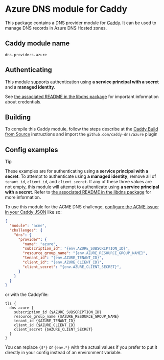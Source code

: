 # Azure DNS module for Caddy

This package contains a DNS provider module for [Caddy](https://github.com/caddyserver/caddy). It can be used to manage DNS records in Azure DNS Hosted zones.

## Caddy module name

```text
dns.providers.azure
```

## Authenticating

This module supports authentication using **a service principal with a secret** and **a managed identity**.

See [the associated README in the libdns package](https://github.com/libdns/azure) for important information about credentials.

## Building

To compile this Caddy module, follow the steps describe at the [Caddy Build from Source](https://github.com/caddyserver/caddy#build-from-source) instructions and import the `github.com/caddy-dns/azure` plugin

## Config examples

> [!TIP]
> These examples are for authenticating using **a service principal with a secret**.
> To attempt to authenticate using **a managed identity**, remove all of `tenant_id`, `client_id`, and `client_secret`. If any of these three values are not empty, this module will attempt to authenticate using **a service principal with a secret**.
> Refer to [the associated README in the libdns package](https://github.com/libdns/azure) for more information.

To use this module for the ACME DNS challenge, [configure the ACME issuer in your Caddy JSON](https://caddyserver.com/docs/json/apps/tls/automation/policies/issuers/acme/) like so:

```json
{
  "module": "acme",
  "challenges": {
    "dns": {
      "provider": {
        "name": "azure",
        "subscription_id": "{env.AZURE_SUBSCRIPTION_ID}",
        "resource_group_name": "{env.AZURE_RESOURCE_GROUP_NAME}",
        "tenant_id": "{env.AZURE_TENANT_ID}",
        "client_id": "{env.AZURE_CLIENT_ID}",
        "client_secret": "{env.AZURE_CLIENT_SECRET}",
      }
    }
  }
}
```

or with the Caddyfile:

```text
tls {
  dns azure {
    subscription_id {$AZURE_SUBSCRIPTION_ID}
    resource_group_name {$AZURE_RESOURCE_GROUP_NAME}
    tenant_id {$AZURE_TENANT_ID}
    client_id {$AZURE_CLIENT_ID}
    client_secret {$AZURE_CLIENT_SECRET}
  }
}
```

You can replace `{$*}` or `{env.*}` with the actual values if you prefer to put it directly in your config instead of an environment variable.
